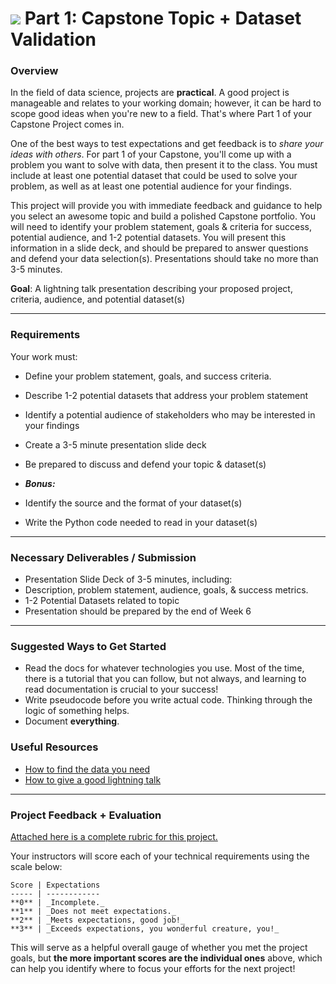 # ![](https://ga-dash.s3.amazonaws.com/production/assets/logo-9f88ae6c9c3871690e33280fcf557f33.png) Part 1: Capstone Topic + Dataset Validation

### Overview

In the field of data science, projects are **practical**. A good project is manageable and relates to your working domain; however, it can be hard to scope good ideas when you're new to a field. That's where Part 1 of your Capstone Project comes in.

One of the best ways to test expectations and get feedback is to *share your ideas with others*. For part 1 of your Capstone, you'll come up with a problem you want to solve with data, then present it to the class. You must include at least one potential dataset that could be used to solve your problem, as well as at least one potential audience for your findings.

This project will provide you with immediate feedback and guidance to help you select an awesome topic and build a polished Capstone portfolio. You will need to identify your problem statement, goals & criteria for success, potential audience, and 1-2 potential datasets. You will present this information in a slide deck, and should be prepared to answer questions and defend your data selection(s). Presentations should take no more than 3-5 minutes.

**Goal**: A lightning talk presentation describing your proposed project, criteria, audience, and potential dataset(s)

---

### Requirements

Your work must:

- Define your problem statement, goals, and success criteria.
- Describe 1-2 potential datasets that address your problem statement
- Identify a potential audience of stakeholders who may be interested in your findings
- Create a 3-5 minute presentation slide deck
- Be prepared to discuss and defend your topic & dataset(s)

- ***Bonus:***
 - Identify the source and the format of your dataset(s)
 - Write the Python code needed to read in your dataset(s)

---

### Necessary Deliverables / Submission

- Presentation Slide Deck of 3-5 minutes, including:
 - Description, problem statement, audience, goals, & success metrics.
 - 1-2 Potential Datasets related to topic
- Presentation should be prepared by the end of Week 6

---

### Suggested Ways to Get Started

- Read the docs for whatever technologies you use. Most of the time, there is a tutorial that you can follow, but not always, and learning to read documentation is crucial to your success!
- Write pseudocode before you write actual code. Thinking through the logic of something helps.  
- Document **everything**.


### Useful Resources

- [How to find the data you need](http://flowingdata.com/2009/10/01/30-resources-to-find-the-data-you-need/)
- [How to give a good lightning talk](https://www.semrush.com/blog/16-ways-to-prepare-for-a-lightning-talk/)

---


### Project Feedback + Evaluation

[Attached here is a complete rubric for this project.](./part-01-rubric.md)

Your instructors will score each of your technical requirements using the scale below:

    Score | Expectations
    ----- | ------------
    **0** | _Incomplete._
    **1** | _Does not meet expectations._
    **2** | _Meets expectations, good job!_
    **3** | _Exceeds expectations, you wonderful creature, you!_

 This will serve as a helpful overall gauge of whether you met the project goals, but __the more important scores are the individual ones__ above, which can help you identify where to focus your efforts for the next project!

